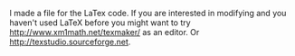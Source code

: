 I made a file for the LaTex code.  If you are interested in modifying and you haven't used LaTeX before you might want to try http://www.xm1math.net/texmaker/ as an editor. Or http://texstudio.sourceforge.net.
